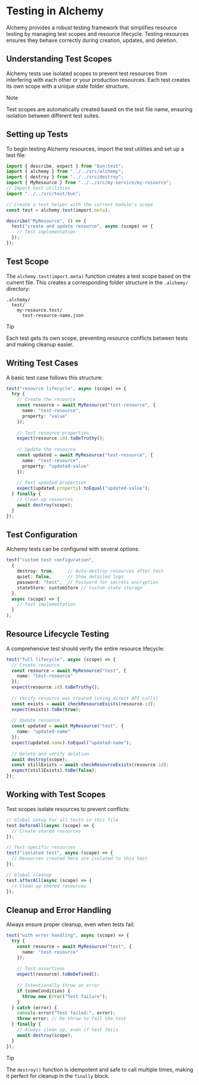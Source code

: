 # Testing in Alchemy

Alchemy provides a robust testing framework that simplifies resource testing by managing test scopes and resource lifecycle. Testing resources ensures they behave correctly during creation, updates, and deletion.

## Understanding Test Scopes

Alchemy tests use isolated scopes to prevent test resources from interfering with each other or your production resources. Each test creates its own scope with a unique state folder structure.

> [!NOTE]
> Test scopes are automatically created based on the test file name, ensuring isolation between different test suites.

## Setting up Tests

To begin testing Alchemy resources, import the test utilities and set up a test file:

```typescript
import { describe, expect } from "bun:test";
import { alchemy } from "../../src/alchemy";
import { destroy } from "../../src/destroy";
import { MyResource } from "../../src/my-service/my-resource";
// Import test utilities
import "../../src/test/bun";

// Create a test helper with the current module's scope
const test = alchemy.test(import.meta);

describe("MyResource", () => {
  test("create and update resource", async (scope) => {
    // Test implementation
  });
});
```

## Test Scope

The `alchemy.test(import.meta)` function creates a test scope based on the current file. This creates a corresponding folder structure in the `.alchemy/` directory:

```
.alchemy/
  test/
    my-resource.test/
      test-resource-name.json
```

> [!TIP]
> Each test gets its own scope, preventing resource conflicts between tests and making cleanup easier.

## Writing Test Cases

A basic test case follows this structure:

```typescript
test("resource lifecycle", async (scope) => {
  try {
    // Create the resource
    const resource = await MyResource("test-resource", {
      name: "test-resource",
      property: "value"
    });
    
    // Test resource properties
    expect(resource.id).toBeTruthy();
    
    // Update the resource
    const updated = await MyResource("test-resource", {
      name: "test-resource",
      property: "updated-value"
    });
    
    // Test updated properties
    expect(updated.property).toEqual("updated-value");
  } finally {
    // Clean up resources
    await destroy(scope);
  }
});
```

## Test Configuration

Alchemy tests can be configured with several options:

```typescript
test("custom test configuration", 
  {
    destroy: true,     // Auto-destroy resources after test
    quiet: false,      // Show detailed logs
    password: "test",  // Password for secrets encryption
    stateStore: customStore // Custom state storage
  }, 
  async (scope) => {
    // Test implementation
  }
);
```

## Resource Lifecycle Testing

A comprehensive test should verify the entire resource lifecycle:

```typescript
test("full lifecycle", async (scope) => {
  // Create resource
  const resource = await MyResource("test", { 
    name: "test-resource" 
  });
  expect(resource.id).toBeTruthy();
  
  // Verify resource was created (using direct API calls)
  const exists = await checkResourceExists(resource.id);
  expect(exists).toBe(true);
  
  // Update resource
  const updated = await MyResource("test", { 
    name: "updated-name" 
  });
  expect(updated.name).toEqual("updated-name");
  
  // Delete and verify deletion
  await destroy(scope);
  const stillExists = await checkResourceExists(resource.id);
  expect(stillExists).toBe(false);
});
```

## Working with Test Scopes

Test scopes isolate resources to prevent conflicts:

```typescript
// Global setup for all tests in this file
test.beforeAll(async (scope) => {
  // Create shared resources
});

// Test-specific resources
test("isolated test", async (scope) => {
  // Resources created here are isolated to this test
});

// Global cleanup
test.afterAll(async (scope) => {
  // Clean up shared resources
});
```

## Cleanup and Error Handling

Always ensure proper cleanup, even when tests fail:

```typescript
test("with error handling", async (scope) => {
  try {
    const resource = await MyResource("test", {
      name: "test-resource"
    });
    
    // Test assertions
    expect(resource).toBeDefined();
    
    // Intentionally throw an error
    if (someCondition) {
      throw new Error("Test failure");
    }
  } catch (error) {
    console.error("Test failed:", error);
    throw error; // Re-throw to fail the test
  } finally {
    // Always clean up, even if test fails
    await destroy(scope);
  }
});
```

> [!TIP]
> The `destroy()` function is idempotent and safe to call multiple times, making it perfect for cleanup in the `finally` block.